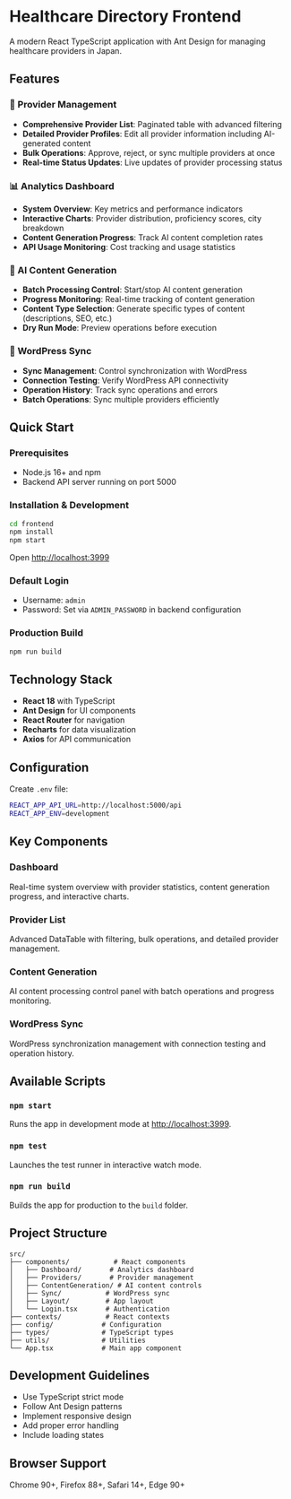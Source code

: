 # Healthcare Directory Frontend

A modern React TypeScript application with Ant Design for managing healthcare providers in Japan.

## Features

### 🏥 Provider Management
- **Comprehensive Provider List**: Paginated table with advanced filtering
- **Detailed Provider Profiles**: Edit all provider information including AI-generated content
- **Bulk Operations**: Approve, reject, or sync multiple providers at once
- **Real-time Status Updates**: Live updates of provider processing status

### 📊 Analytics Dashboard
- **System Overview**: Key metrics and performance indicators
- **Interactive Charts**: Provider distribution, proficiency scores, city breakdown
- **Content Generation Progress**: Track AI content completion rates
- **API Usage Monitoring**: Cost tracking and usage statistics

### 🤖 AI Content Generation
- **Batch Processing Control**: Start/stop AI content generation
- **Progress Monitoring**: Real-time tracking of content generation
- **Content Type Selection**: Generate specific types of content (descriptions, SEO, etc.)
- **Dry Run Mode**: Preview operations before execution

### 🔄 WordPress Sync
- **Sync Management**: Control synchronization with WordPress
- **Connection Testing**: Verify WordPress API connectivity
- **Operation History**: Track sync operations and errors
- **Batch Operations**: Sync multiple providers efficiently

## Quick Start

### Prerequisites
- Node.js 16+ and npm
- Backend API server running on port 5000

### Installation & Development
```bash
cd frontend
npm install
npm start
```
Open [http://localhost:3999](http://localhost:3999)

### Default Login
- Username: `admin`
- Password: Set via `ADMIN_PASSWORD` in backend configuration

### Production Build
```bash
npm run build
```

## Technology Stack

- **React 18** with TypeScript
- **Ant Design** for UI components
- **React Router** for navigation
- **Recharts** for data visualization
- **Axios** for API communication

## Configuration

Create `.env` file:
```bash
REACT_APP_API_URL=http://localhost:5000/api
REACT_APP_ENV=development
```

## Key Components

### Dashboard
Real-time system overview with provider statistics, content generation progress, and interactive charts.

### Provider List
Advanced DataTable with filtering, bulk operations, and detailed provider management.

### Content Generation
AI content processing control panel with batch operations and progress monitoring.

### WordPress Sync
WordPress synchronization management with connection testing and operation history.

## Available Scripts

### `npm start`
Runs the app in development mode at [http://localhost:3999](http://localhost:3999).

### `npm test`
Launches the test runner in interactive watch mode.

### `npm run build`
Builds the app for production to the `build` folder.

## Project Structure

```
src/
├── components/           # React components
│   ├── Dashboard/       # Analytics dashboard
│   ├── Providers/       # Provider management
│   ├── ContentGeneration/ # AI content controls
│   ├── Sync/           # WordPress sync
│   ├── Layout/         # App layout
│   └── Login.tsx       # Authentication
├── contexts/           # React contexts
├── config/            # Configuration
├── types/             # TypeScript types
├── utils/             # Utilities
└── App.tsx            # Main app component
```

## Development Guidelines

- Use TypeScript strict mode
- Follow Ant Design patterns
- Implement responsive design
- Add proper error handling
- Include loading states

## Browser Support
Chrome 90+, Firefox 88+, Safari 14+, Edge 90+
